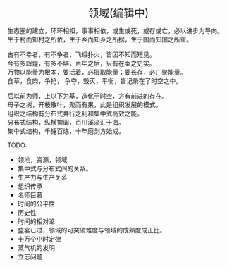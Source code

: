 <center><font size=5>领域(编辑中)</font></center>

生态圈的建立，环环相扣，事事相依，或生或死，或存或亡，必以进步为导向。<br/>
生于村而知村之所依，生于乡而知乡之所据，生于国而知国之所重。<br/>

古有不幸者，有不争者，飞蛾扑火，皆因不知而短见。<br/>
今有多辉煌，有多不堪，百年之后，只有在案之史实。<br/>
万物以能量为根本，要活着，必摄取能量；要长存，必广聚能量。<br/>
食草，食肉，争抢， 争夺，毁灭，平衡，皆记录在了时空之中。<br/>

后以前为师，上以下为基，造化于时空，方有前进的存在。<br/>
母子之树，开枝散叶，聚而有果，此是组织发展的模式。<br/>
组织之结构有分布式并行之利和集中式高效之能。<br/>
分布式结构，纵横捭阖，百川溪流汇于海。<br/>
集中式结构，千锤百炼，十年磨剑方始成。<br/>


TODO: 
* 领地，资源，领域
* 集中式与分布式间的关系。
* 生产力与生产关系
* 组织传承
* 名师巨著
* 时间的公平性
* 历史性
* 时间的相对论
* 盛宴已过，领域的可突破难度与领域的成熟度成正比。
* 十万个小时定律
* 蒸气机的发明
* 立志问题

